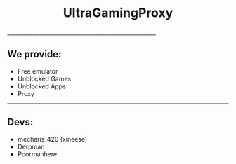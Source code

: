 <div align='center'>

# UltraGamingProxy

</div>
_____________________________________________________

## We provide:

- Free emulator
- Unblocked Games
- Unblocked Apps
- Proxy
______________________________________________________

## Devs:
- mecharis_420 (xineese)
- Derpman
- Poormanhere

